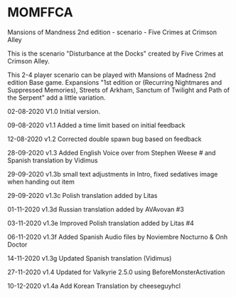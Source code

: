 # MOMFFCA
Mansions of Mandness 2nd edition - scenario - Five Crimes at Crimson Alley

This is the scenario "Disturbance at the Docks" created by Five Crimes at Crimson Alley.

This 2-4 player scenario can be played with Mansions of Madness 2nd edition Base game. Expansions "1st edition or (Recurring Nightmares and Suppressed Memories), Streets of Arkham, Sanctum of Twilight and Path of the Serpent" add a little variation.


02-08-2020  V1.0 Initial version.

09-08-2020  v1.1 Added a time limit based on initial feedback

12-08-2020  v1.2 Corrected double spawn bug based on feedback

28-09-2020  v1.3 Added English Voice over from Stephen Weese # and Spanish translation by Vidimus

29-09-2020  v1.3b small text adjustments in Intro, fixed sedatives image when handing out item

29-09-2020  v1.3c Polish translation added by Litas

01-11-2020  v1.3d Russian translation added by AVAvovan #3

03-11-2020  v1.3e Improved Polish translation added by Litas #4

06-11-2020  v1.3f Added Spanish Audio files by Noviembre Nocturno & Onh Doctor

14-11-2020  v1.3g Updated Spanish translation (Vidimus)

27-11-2020  v1.4 Updated for Valkyrie 2.5.0 using BeforeMonsterActivation

10-12-2020  v1.4a Add Korean Translation by cheeseguyhcl
